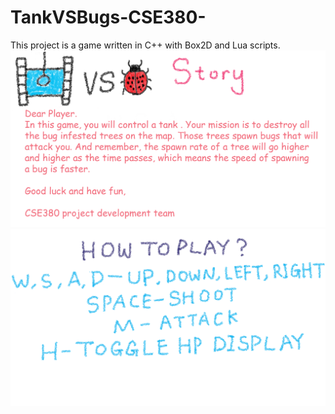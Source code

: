 # TankVSBugs-CSE380-
This project is a game written in C++ with Box2D and Lua scripts.
![alt tag](https://github.com/huntriver/TankVSBugs-CSE380-/blob/master/Project/Apps/Bugs/data/gui/overlays/game_story_overlay.png)
![alt tag](https://github.com/huntriver/TankVSBugs-CSE380-/blob/master/Project/Apps/Bugs/data/gui/overlays/game_controls_overlay.png)
